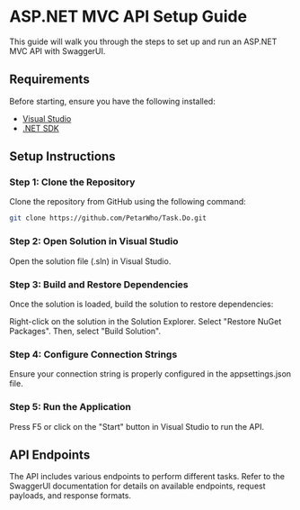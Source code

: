 # ASP.NET MVC API Setup Guide

This guide will walk you through the steps to set up and run an ASP.NET MVC API with SwaggerUI.

<h2>Requirements</h2> 

Before starting, ensure you have the following installed:

- [Visual Studio](https://visualstudio.microsoft.com/)
- [.NET SDK](https://dotnet.microsoft.com/download)

<h2>Setup Instructions</h2>

<h3>Step 1: Clone the Repository</h3>

Clone the repository from GitHub using the following command:

```bash
git clone https://github.com/PetarWho/Task.Do.git
```

<h3>Step 2: Open Solution in Visual Studio</h3>
Open the solution file (.sln) in Visual Studio.

<h3>Step 3: Build and Restore Dependencies</h3>
Once the solution is loaded, build the solution to restore dependencies:

Right-click on the solution in the Solution Explorer.
Select "Restore NuGet Packages".
Then, select "Build Solution".

<h3>Step 4: Configure Connection Strings</h3>
Ensure your connection string is properly configured in the appsettings.json file.

<h3>Step 5: Run the Application</h3>
Press F5 or click on the "Start" button in Visual Studio to run the API.

<h2>API Endpoints</h2>
The API includes various endpoints to perform different tasks. Refer to the SwaggerUI documentation for details on available endpoints, request payloads, and response formats.
